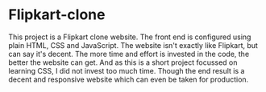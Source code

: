 # Flipkart-clone
This project is a Flipkart clone website. The front end is configured using plain HTML, CSS and JavaScript.
The website isn't exactly like Flipkart, but can say it's decent. The more time and effort is invested in the code, the better the website can get. And as this is a short project focussed on learning CSS, I did not invest too much time. Though the end result is a decent and responsive website which can even be taken for production.
